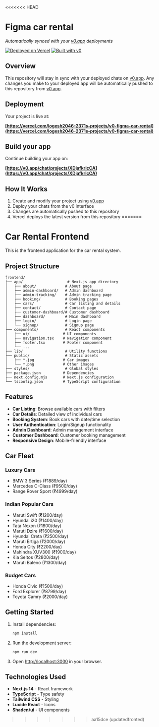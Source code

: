 <<<<<<< HEAD
# Figma car rental

*Automatically synced with your [v0.app](https://v0.app) deployments*

[![Deployed on Vercel](https://img.shields.io/badge/Deployed%20on-Vercel-black?style=for-the-badge&logo=vercel)](https://vercel.com/logesh2046-2371s-projects/v0-figma-car-rental)
[![Built with v0](https://img.shields.io/badge/Built%20with-v0.app-black?style=for-the-badge)](https://v0.app/chat/projects/XDjafkrIcCA)

## Overview

This repository will stay in sync with your deployed chats on [v0.app](https://v0.app).
Any changes you make to your deployed app will be automatically pushed to this repository from [v0.app](https://v0.app).

## Deployment

Your project is live at:

**[https://vercel.com/logesh2046-2371s-projects/v0-figma-car-rental](https://vercel.com/logesh2046-2371s-projects/v0-figma-car-rental)**

## Build your app

Continue building your app on:

**[https://v0.app/chat/projects/XDjafkrIcCA](https://v0.app/chat/projects/XDjafkrIcCA)**

## How It Works

1. Create and modify your project using [v0.app](https://v0.app)
2. Deploy your chats from the v0 interface
3. Changes are automatically pushed to this repository
4. Vercel deploys the latest version from this repository
=======
# Car Rental Frontend

This is the frontend application for the car rental system.

## Project Structure

```
frontend/
├── app/                    # Next.js app directory
│   ├── about/             # About page
│   ├── admin-dashboard/   # Admin dashboard
│   ├── admin-tracking/    # Admin tracking page
│   ├── booking/           # Booking pages
│   ├── cars/              # Car listing and details
│   ├── contact/           # Contact page
│   ├── customer-dashboard/# Customer dashboard
│   ├── dashboard/         # Main dashboard
│   ├── login/             # Login page
│   └── signup/            # Signup page
├── components/            # React components
│   ├── ui/               # UI components
│   ├── navigation.tsx    # Navigation component
│   ├── footer.tsx        # Footer component
│   └── ...
├── lib/                   # Utility functions
├── public/                # Static assets
│   ├── *.jpg             # Car images
│   └── *.png             # Other images
├── styles/                # Global styles
├── package.json          # Dependencies
├── next.config.mjs       # Next.js configuration
└── tsconfig.json         # TypeScript configuration
```

## Features

- **Car Listing**: Browse available cars with filters
- **Car Details**: Detailed view of individual cars
- **Booking System**: Book cars with date/time selection
- **User Authentication**: Login/Signup functionality
- **Admin Dashboard**: Admin management interface
- **Customer Dashboard**: Customer booking management
- **Responsive Design**: Mobile-friendly interface

## Car Fleet

### Luxury Cars
- BMW 3 Series (₹1889/day)
- Mercedes C-Class (₹9500/day)
- Range Rover Sport (₹4999/day)

### Indian Popular Cars
- Maruti Swift (₹1200/day)
- Hyundai i20 (₹1400/day)
- Tata Nexon (₹1800/day)
- Maruti Dzire (₹1600/day)
- Hyundai Creta (₹2500/day)
- Maruti Ertiga (₹2000/day)
- Honda City (₹2200/day)
- Mahindra XUV300 (₹1900/day)
- Kia Seltos (₹2800/day)
- Maruti Baleno (₹1300/day)

### Budget Cars
- Honda Civic (₹1500/day)
- Ford Explorer (₹8799/day)
- Toyota Camry (₹2000/day)

## Getting Started

1. Install dependencies:
   ```bash
   npm install
   ```

2. Run the development server:
   ```bash
   npm run dev
   ```

3. Open [http://localhost:3000](http://localhost:3000) in your browser.

## Technologies Used

- **Next.js 14** - React framework
- **TypeScript** - Type safety
- **Tailwind CSS** - Styling
- **Lucide React** - Icons
- **Shadcn/ui** - UI components
>>>>>>> aa15dce (updatedfronted)
